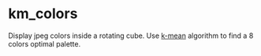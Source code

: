 # km_colors
Display jpeg colors inside a rotating cube.
Use [k-mean](https://github.com/ogus/kmeans-quantizer) algorithm to find a 8 colors optimal palette.
